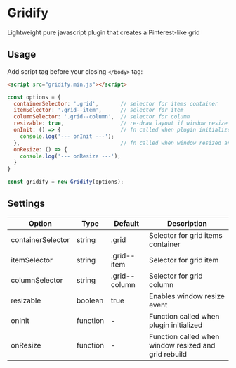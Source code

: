 # Gridify

Lightweight pure javascript plugin that creates a Pinterest-like grid

## Usage

Add script tag before your closing `</body>` tag:
```html
<script src="gridify.min.js"></script>
```

```js
const options = {
  containerSelector: '.grid',       // selector for items container
  itemSelector: '.grid--item',      // selector for item
  columnSelector: '.grid--column',  // selector for column
  resizable: true,                  // re-draw layout if window resize
  onInit: () => {                   // fn called when plugin initialized
    console.log('--- onInit ---');
  },                                // fn called when window resized and grid rebuilt
  onResize: () => {
    console.log('--- onResize ---');
  }
}

const gridify = new Gridify(options);
```

## Settings

Option | Type | Default | Description
------ | ---- | ------- | -----------
containerSelector | string | .grid | Selector for grid items container
itemSelector | string | .grid--item | Selector for grid item
columnSelector | string | .grid--column | Selector for grid column
resizable | boolean | true | Enables window resize event
onInit | function | - | Function called when plugin initialized
onResize | function | - | Function called when window resized and grid rebuild

